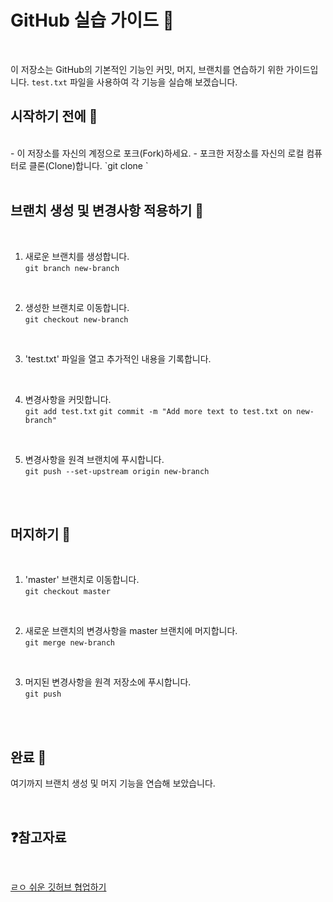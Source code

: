 # GitHub 실습 가이드 📘
</br>

이 저장소는 GitHub의 기본적인 기능인 커밋, 머지, 브랜치를 연습하기 위한 가이드입니다. `test.txt` 파일을 사용하여 각 기능을 실습해 보겠습니다. </br>

## 시작하기 전에 🚀
</br>
- 이 저장소를 자신의 계정으로 포크(Fork)하세요.
- 포크한 저장소를 자신의 로컬 컴퓨터로 클론(Clone)합니다.
`git clone <https://github.com/yeajongcheol/GitPractice>`
</br>

</br>

## 브랜치 생성 및 변경사항 적용하기 🌿

</br>

1. 새로운 브랜치를 생성합니다.</br>
`git branch new-branch`

</br>

2. 생성한 브랜치로 이동합니다.</br>
`git checkout new-branch`
</br>

3. 'test.txt' 파일을 열고 추가적인 내용을 기록합니다.
</br>
   
4. 변경사항을 커밋합니다.</br>
`git add test.txt`
`git commit -m "Add more text to test.txt on new-branch"`

</br>

5. 변경사항을 원격 브랜치에 푸시합니다.</br>
`git push --set-upstream origin new-branch`

</br>

</br>

## 머지하기 🔄
</br>

1. 'master' 브랜치로 이동합니다.</br>
`git checkout master`
</br>

2. 새로운 브랜치의 변경사항을 master 브랜치에 머지합니다.</br>
`git merge new-branch`
</br>

3. 머지된 변경사항을 원격 저장소에 푸시합니다.</br>
`git push`
</br>

</br>

## 완료 🎉
여기까지 브랜치 생성 및 머지 기능을 연습해 보았습니다. 

</br>

## ❓참고자료
</br>

[ㄹㅇ 쉬운 깃허브 협업하기](https://youtu.be/IT41djAKUgg?si=kClqgFkmkP0eSEFD)


